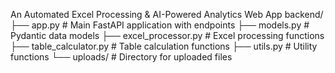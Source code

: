 An Automated Excel Processing & AI-Powered Analytics Web App
backend/
├── app.py               # Main FastAPI application with endpoints
├── models.py            # Pydantic data models
├── excel_processor.py   # Excel processing functions
├── table_calculator.py  # Table calculation functions
├── utils.py             # Utility functions
└── uploads/             # Directory for uploaded files